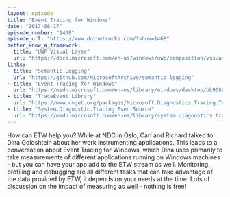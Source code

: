 ```yaml
---
layout: episode
title: "Event Tracing for Windows"
date: "2017-08-17"
episode_number: "1468"
episode_url: "https://www.dotnetrocks.com/?show=1468"
better_know_a_framework:
  title: "UWP Visual Layer"
  url: "https://docs.microsoft.com/en-us/windows/uwp/composition/visual-layer"
links:
- title: "Semantic Logging"
  url: "https://github.com/MicrosoftArchive/semantic-logging"
- title: "Event Tracing for Windows"
  url: "https://msdn.microsoft.com/en-us/library/windows/desktop/bb968803(v=vs.85).aspx"
- title: "TraceEvent Library"
  url: "https://www.nuget.org/packages/Microsoft.Diagnostics.Tracing.TraceEvent/"
- title: "System.Diagnostic.Tracing.EventSource"
  url: "https://msdn.microsoft.com/en-us/library/system.diagnostics.tracing.eventsource(v=vs.110).aspx"
---
```


How can ETW help you? While at NDC in Oslo, Carl and Richard talked to Dina Goldshtein about her work instrumenting applications. This leads to a conversation about Event Tracing for Windows, which Dina uses primarily to take measurements of different applications running on Windows machines - but you can have your app add to the ETW stream as well. Monitoring, profiling and debugging are all different tasks that can take advantage of the data provided by ETW, it depends on your needs at the time. Lots of discussion on the impact of measuring as well - nothing is free!
